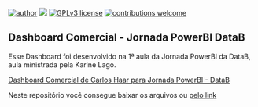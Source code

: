 [![author](https://img.shields.io/badge/author-carloshaar-darkgreen.svg)](https://www.linkedin.com/in/carloshaar) [![](https://img.shields.io/badge/python-3.7+-blue.svg)](https://www.python.org/downloads/release/python-365/) [![GPLv3 license](https://img.shields.io/badge/License-GPLv3-blue.svg)](http://perso.crans.org/besson/LICENSE.html) [![contributions welcome](https://img.shields.io/badge/contributions-welcome-brightgreen.svg?style=flat)](https://github.com/carloshaar/)

## **Dashboard Comercial - Jornada PowerBI DataB**

Esse Dashboard foi desenvolvido na 1ª aula da Jornada PowerBI da DataB, aula ministrada pela Karine Lago.

[Dashboard Comercial de Carlos Haar para Jornada PowerBI - DataB](https://app.powerbi.com/groups/me/reports/a12781b0-fb5b-4b2d-80b2-f7fc37178c1e/ReportSection "Dashboard Comercial Jornada PowerBI - DataB")

Neste repositório você consegue baixar os arquivos ou [pelo link](https://github.com/carloshaar/dashboard_comercial_datab/raw/master/Aula1-DashboardComercial.7z "Link")
